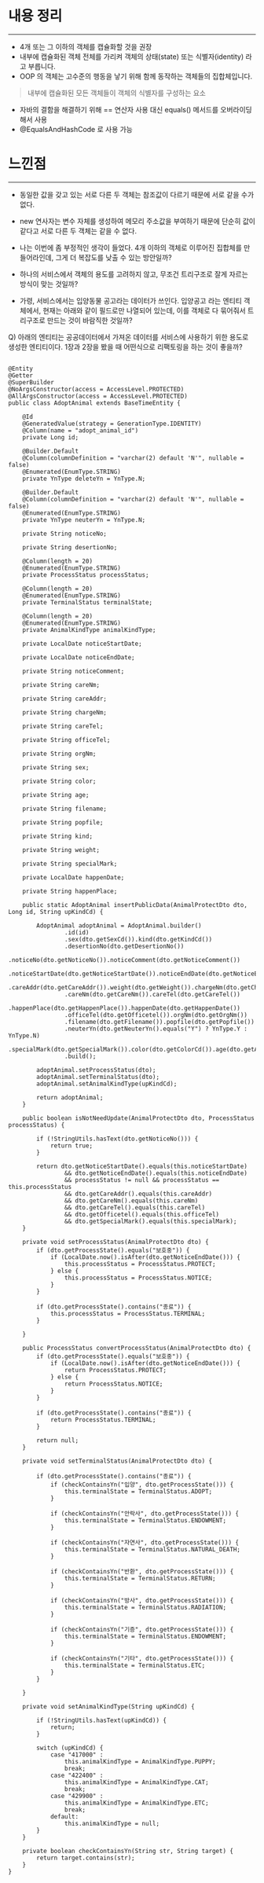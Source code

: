 # 내용 정리

---


- 4개 또는 그 이하의 객체를 캡슐화할 것을 권장
- 내부에 캡슐화된 객체 전체를 가리켜 객체의 상태(state) 또는 식별자(identity) 라고 부릅니다.
- OOP 의 객체는 고수준의 행동을 낳기 위해 함께 동작하는 객체들의 집합체입니다.


> 내부에 캡슐화된 모든 객체들이 객체의 식별자를 구성하는 요소

* 자바의 결함을 해결하기 위해 == 연산자 사용 대신 equals() 메서드를 오버라이딩 해서 사용
* @EqualsAndHashCode 로 사용 가능


# 느낀점

---

- 동일한 값을 갖고 있는 서로 다른 두 객체는 참조값이 다르기 때문에 서로 같을 수가 없다.
- new 연사자는 변수 자체를 생성하여 메모리 주소값을 부여하기 때문에 단순히 값이 같다고 서로 다른 두 객체는 같을 수 없다.

- 나는 이번에 좀 부정적인 생각이 들었다. 4개 이하의 객체로 이루어진 집합체를 만들어라인데, 그게 더 복잡도를 낮출 수 있는 방안일까?
- 하나의 서비스에서 객체의 용도를 고려하지 않고, 무조건 트리구조로 잘게 자르는 방식이 맞는 것일까?
- 가령, 서비스에서는 입양동물 공고라는 데이터가 쓰인다. 입양공고 라는 엔티티 객체에서, 현재는 아래와 같이 필드로만 나열되어 있는데, 
  이를 객체로 다 묶어줘서 트리구조로 만드는 것이 바람직한 것일까?
  
 Q) 아래의 엔티티는 공공데이터에서 가져온 데이터를 서비스에 사용하기 위한 용도로 생성한 엔티티이다.
    1장과 2장을 봤을 때 어떤식으로 리팩토링을 하는 것이 좋을까?
  
<pre>
<code>
@Entity
@Getter
@SuperBuilder
@NoArgsConstructor(access = AccessLevel.PROTECTED)
@AllArgsConstructor(access = AccessLevel.PROTECTED)
public class AdoptAnimal extends BaseTimeEntity {

    @Id
    @GeneratedValue(strategy = GenerationType.IDENTITY)
    @Column(name = "adopt_animal_id")
    private Long id;

    @Builder.Default
    @Column(columnDefinition = "varchar(2) default 'N'", nullable = false)
    @Enumerated(EnumType.STRING)
    private YnType deleteYn = YnType.N;

    @Builder.Default
    @Column(columnDefinition = "varchar(2) default 'N'", nullable = false)
    @Enumerated(EnumType.STRING)
    private YnType neuterYn = YnType.N;

    private String noticeNo;

    private String desertionNo;

    @Column(length = 20)
    @Enumerated(EnumType.STRING)
    private ProcessStatus processStatus;

    @Column(length = 20)
    @Enumerated(EnumType.STRING)
    private TerminalStatus terminalState;

    @Column(length = 20)
    @Enumerated(EnumType.STRING)
    private AnimalKindType animalKindType;

    private LocalDate noticeStartDate;

    private LocalDate noticeEndDate;

    private String noticeComment;

    private String careNm;

    private String careAddr;

    private String chargeNm;

    private String careTel;

    private String officeTel;

    private String orgNm;

    private String sex;

    private String color;

    private String age;

    private String filename;

    private String popfile;

    private String kind;

    private String weight;

    private String specialMark;

    private LocalDate happenDate;

    private String happenPlace;

    public static AdoptAnimal insertPublicData(AnimalProtectDto dto, Long id, String upKindCd) {

        AdoptAnimal adoptAnimal = AdoptAnimal.builder()
                .id(id)
                .sex(dto.getSexCd()).kind(dto.getKindCd())
                .desertionNo(dto.getDesertionNo())
                .noticeNo(dto.getNoticeNo()).noticeComment(dto.getNoticeComment())
                .noticeStartDate(dto.getNoticeStartDate()).noticeEndDate(dto.getNoticeEndDate())
                .careAddr(dto.getCareAddr()).weight(dto.getWeight()).chargeNm(dto.getChargeNm())
                .careNm(dto.getCareNm()).careTel(dto.getCareTel())
                .happenPlace(dto.getHappenPlace()).happenDate(dto.getHappenDate())
                .officeTel(dto.getOfficetel()).orgNm(dto.getOrgNm())
                .filename(dto.getFilename()).popfile(dto.getPopfile())
                .neuterYn(dto.getNeuterYn().equals("Y") ? YnType.Y : YnType.N)
                .specialMark(dto.getSpecialMark()).color(dto.getColorCd()).age(dto.getAge())
                .build();

        adoptAnimal.setProcessStatus(dto);
        adoptAnimal.setTerminalStatus(dto);
        adoptAnimal.setAnimalKindType(upKindCd);

        return adoptAnimal;
    }

    public boolean isNotNeedUpdate(AnimalProtectDto dto, ProcessStatus processStatus) {

        if (!StringUtils.hasText(dto.getNoticeNo())) {
            return true;
        }

        return dto.getNoticeStartDate().equals(this.noticeStartDate)
                && dto.getNoticeEndDate().equals(this.noticeEndDate)
                && processStatus != null && processStatus == this.processStatus
                && dto.getCareAddr().equals(this.careAddr)
                && dto.getCareNm().equals(this.careNm)
                && dto.getCareTel().equals(this.careTel)
                && dto.getOfficetel().equals(this.officeTel)
                && dto.getSpecialMark().equals(this.specialMark);
    }

    private void setProcessStatus(AnimalProtectDto dto) {
        if (dto.getProcessState().equals("보호중")) {
            if (LocalDate.now().isAfter(dto.getNoticeEndDate())) {
                this.processStatus = ProcessStatus.PROTECT;
            } else {
                this.processStatus = ProcessStatus.NOTICE;
            }
        }

        if (dto.getProcessState().contains("종료")) {
            this.processStatus = ProcessStatus.TERMINAL;
        }

    }

    public ProcessStatus convertProcessStatus(AnimalProtectDto dto) {
        if (dto.getProcessState().equals("보호중")) {
            if (LocalDate.now().isAfter(dto.getNoticeEndDate())) {
                return ProcessStatus.PROTECT;
            } else {
                return ProcessStatus.NOTICE;
            }
        }

        if (dto.getProcessState().contains("종료")) {
            return ProcessStatus.TERMINAL;
        }

        return null;
    }

    private void setTerminalStatus(AnimalProtectDto dto) {

        if (dto.getProcessState().contains("종료")) {
            if (checkContainsYn("입양", dto.getProcessState())) {
                this.terminalState = TerminalStatus.ADOPT;
            }

            if (checkContainsYn("안락사", dto.getProcessState())) {
                this.terminalState = TerminalStatus.ENDOWMENT;
            }

            if (checkContainsYn("자연사", dto.getProcessState())) {
                this.terminalState = TerminalStatus.NATURAL_DEATH;
            }

            if (checkContainsYn("반환", dto.getProcessState())) {
                this.terminalState = TerminalStatus.RETURN;
            }

            if (checkContainsYn("방사", dto.getProcessState())) {
                this.terminalState = TerminalStatus.RADIATION;
            }

            if (checkContainsYn("기증", dto.getProcessState())) {
                this.terminalState = TerminalStatus.ENDOWMENT;
            }

            if (checkContainsYn("기타", dto.getProcessState())) {
                this.terminalState = TerminalStatus.ETC;
            }
        }

    }

    private void setAnimalKindType(String upKindCd) {

        if (!StringUtils.hasText(upKindCd)) {
            return;
        }

        switch (upKindCd) {
            case "417000" :
                this.animalKindType = AnimalKindType.PUPPY;
                break;
            case "422400" :
                this.animalKindType = AnimalKindType.CAT;
                break;
            case "429900" :
                this.animalKindType = AnimalKindType.ETC;
                break;
            default:
                this.animalKindType = null;
        }
    }

    private boolean checkContainsYn(String str, String target) {
        return target.contains(str);
    }
}
</code>
</pre>

